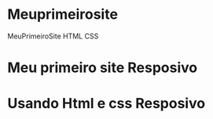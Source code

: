 # Meuprimeirosite
MeuPrimeiroSite HTML CSS
# Meu primeiro site Resposivo
# Usando Html e css Resposivo
